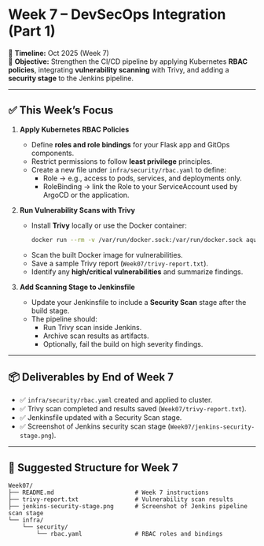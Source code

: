 # Week 7 – DevSecOps Integration (Part 1)

📅 **Timeline:** Oct 2025 (Week 7)  
🎯 **Objective:** Strengthen the CI/CD pipeline by applying Kubernetes **RBAC policies**, integrating **vulnerability scanning** with Trivy, and adding a **security stage** to the Jenkins pipeline.

---

## ✅ This Week’s Focus

1. **Apply Kubernetes RBAC Policies**
   - Define **roles and role bindings** for your Flask app and GitOps components.
   - Restrict permissions to follow **least privilege** principles.
   - Create a new file under `infra/security/rbac.yaml` to define:
     - Role → e.g., access to pods, services, and deployments only.
     - RoleBinding → link the Role to your ServiceAccount used by ArgoCD or the application.

2. **Run Vulnerability Scans with Trivy**
   - Install **Trivy** locally or use the Docker container:
     ```bash
     docker run --rm -v /var/run/docker.sock:/var/run/docker.sock aquasec/trivy image <REGISTRY>/<APP_NAME>:<TAG>
     ```
   - Scan the built Docker image for vulnerabilities.
   - Save a sample Trivy report (`Week07/trivy-report.txt`).
   - Identify any **high/critical vulnerabilities** and summarize findings.

3. **Add Scanning Stage to Jenkinsfile**
   - Update your Jenkinsfile to include a **Security Scan** stage after the build stage.
   - The pipeline should:
     - Run Trivy scan inside Jenkins.
     - Archive scan results as artifacts.
     - Optionally, fail the build on high severity findings.

---

## 📦 Deliverables by End of Week 7
- ✅ `infra/security/rbac.yaml` created and applied to cluster.  
- ✅ Trivy scan completed and results saved (`Week07/trivy-report.txt`).  
- ✅ Jenkinsfile updated with a Security Scan stage.  
- ✅ Screenshot of Jenkins security scan stage (`Week07/jenkins-security-stage.png`).  

---

## 📂 Suggested Structure for Week 7
```text
Week07/
├── README.md                       # Week 7 instructions
├── trivy-report.txt                # Vulnerability scan results
├── jenkins-security-stage.png      # Screenshot of Jenkins pipeline scan stage
└── infra/
    └── security/
        └── rbac.yaml               # RBAC roles and bindings
